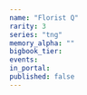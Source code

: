 ```yaml
---
name: "Florist Q"
rarity: 3
series: "tng"
memory_alpha: ""
bigbook_tier:
events:
in_portal:
published: false
---
```

